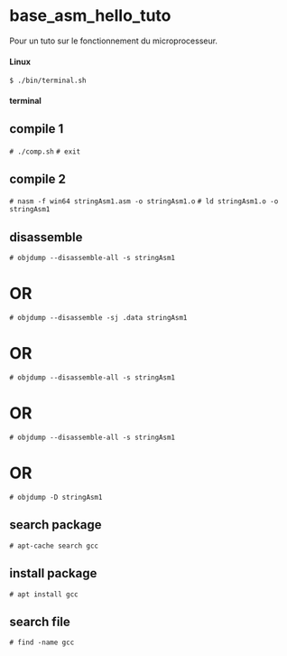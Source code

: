 # base_asm_hello_tuto

Pour un tuto sur le fonctionnement du microprocesseur.

#### Linux
`$ ./bin/terminal.sh`

#### terminal
## compile 1
`# ./comp.sh`
`# exit`

## compile 2
`# nasm -f win64 stringAsm1.asm -o stringAsm1.o`
`# ld stringAsm1.o -o stringAsm1`

## disassemble
`# objdump --disassemble-all -s stringAsm1`
# OR
`# objdump --disassemble -sj .data stringAsm1`
# OR
`# objdump --disassemble-all -s stringAsm1`
# OR
`# objdump --disassemble-all -s stringAsm1`
# OR
`# objdump -D stringAsm1`

## search package
`# apt-cache search gcc`

## install package
`# apt install gcc`

## search file
`# find -name gcc`

